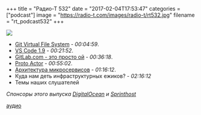 +++
title = "Радио-Т 532"
date = "2017-02-04T17:53:47"
categories = ["podcast"]
image = "https://radio-t.com/images/radio-t/rt532.jpg"
filename = "rt_podcast532"
+++

![](https://radio-t.com/images/radio-t/rt532.jpg)

- [Git Virtual File System](https://blogs.msdn.microsoft.com/visualstudioalm/2017/02/03/announcing-gvfs-git-virtual-file-system/) - *00:04:59*.
- [VS Code 1.9](http://code.visualstudio.com/updates/v1_9) - *00:21:52*.
- [GitLab.com - это просто ой](https://docs.google.com/document/d/1GCK53YDcBWQveod9kfzW-VCxIABGiryG7_z_6jHdVik/pub) - *00:36:18*.
- [Proto Actor](http://proto.actor/) - *00:55:02*.
- [Архитектура микросервисов](https://habrahabr.ru/company/mailru/blog/320962/) - *01:16:12*.
- Куда нам деть инфраструктурных ежиков? - *02:16:12*
- Темы наших слушателей

_Спонсоры этого выпуска [DigitalOcean](https://www.digitalocean.com) и [Sprinthost](https://sprintbox.ru)_

[аудио](http://cdn.radio-t.com/rt_podcast532.mp3) 
<audio src="http://cdn.radio-t.com/rt_podcast532.mp3" preload="none"></audio>
